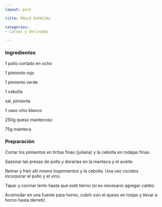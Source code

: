 ```yaml
---
layout: post

title: POLLO ESPACIAL

categories:
- Carnes y derivados

---
```

<h3>Ingredientes</h3>1 pollo cortado en ocho

1 pimiento rojo

1 pimiento verde

1 cebolla

sal, pimienta

1 vaso vino blanco

250g queso mantecoso

75g manteca

<h3>Preparación</h3>Cortar los pimientos en tiritas finas (juliana) y la cebolla en rodajas finas.

Sazonar las presas de pollo y dorarlas en la manteca y el aceite.

Retirar y freír allí mismo lospimientos y la cebolla. Una vez cocidos incorporar el pollo y el vino.

Tapar y cocinar lento hasta que esté tierno (si es necesario agregar caldo).

Acomodar en una fuente para horno, cubrir con el queso en lonjas y llevar a horno hasta derretir.